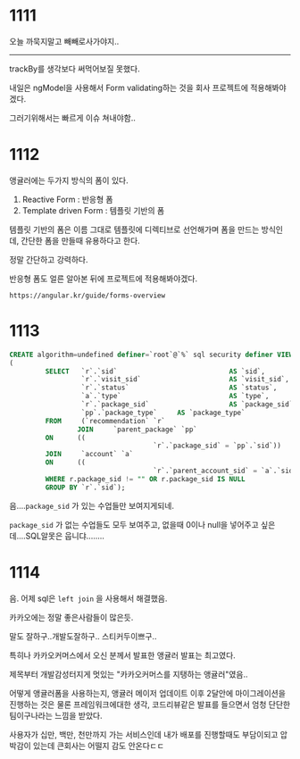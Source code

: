# 1111

오늘 까묵지말고 빼빼로사가야지..

---

trackBy를 생각보다 써먹어보질 못했다.

내일은 ngModel을 사용해서 Form validating하는 것을 회사 프로젝트에 적용해봐야겠다.

그러기위해서는 빠르게 이슈 쳐내야함..





# 1112

앵귤러에는 두가지 방식의 폼이 있다.

1. Reactive Form : 반응형 폼
2. Template driven Form : 템플릿 기반의 폼



템플릿 기반의 폼은 이름 그대로 템플릿에 디렉티브로 선언해가며 폼을 만드는 방식인데, 간단한 폼을 만들때 유용하다고 한다.

정말 간단하고 강력하다.

반응형 폼도 얼른 알아본 뒤에 프로젝트에 적용해봐야겠다.

```
https://angular.kr/guide/forms-overview
```



# 1113

```sql
CREATE algorithm=undefined definer=`root`@`%` sql security definer VIEW `recommendation_list` AS 
( 
         SELECT   `r`.`sid`                            AS `sid`, 
                  `r`.`visit_sid`                      AS `visit_sid`, 
                  `r`.`status`                         AS `status`, 
                  `a`.`type`                           AS `type`, 
                  `r`.`package_sid`                    AS `package_sid`, 
                  `pp`.`package_type`     AS `package_type`
         FROM     (`recommendation` `r` 
	 	 		 JOIN     `parent_package` `pp` 
         ON      (( 
                                    `r`.`package_sid` = `pp`.`sid`))
         JOIN     `account` `a` 
         ON      (( 
                                    `r`.`parent_account_sid` = `a`.`sid`)))
         WHERE r.package_sid != "" OR r.package_sid IS NULL
         GROUP BY `r`.`sid`);
```

음....`package_sid` 가 있는 수업들만 보여지게되네.

`package_sid` 가 없는 수업들도 모두 보여주고, 없을때 0이나 null을 넣어주고 싶은데....SQL알못은 웁니댜........



# 1114

음. 어제 sql은 `left join` 을 사용해서 해결했음.

카카오에는 정말 좋은사람들이 많은듯.

말도 잘하구..개발도잘하구.. 스티커두이쁘구..

특히나 카카오커머스에서 오신 분께서 발표한 앵귤러 발표는 최고였다.

제목부터 개발감성터지게 멋있는 "카카오커머스를 지탱하는 앵귤러"였음..

어떻게 앵귤러폼을 사용하는지, 앵귤러 메이저 업데이트 이후 2달안에 마이그레이션을 진행하는 것은 물론 프레임워크에대한 생각, 코드리뷰같은 발표를 들으면서 엄청 단단한 팀이구나라는 느낌을 받았다.

사용자가 십만, 백만, 천만까지 가는 서비스인데 내가 배포를 진행할때도 부담이되고 압박감이 있는데 큰회사는 어떨지 감도 안온다ㄷㄷ